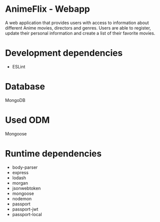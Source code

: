 # AnimeFlix - Webapp

A web application that provides users with access to information about different Anime movies, directors and genres. Users are able to register, update their personal information and create a list of their favorite movies.
 
# Development dependencies

- ESLint

# Database

MongoDB


# Used ODM

Mongoose

# Runtime dependencies

- body-parser
- express 
- lodash
- morgan
- jsonwebtoken
- mongoose 
- nodemon
- passport
- passport-jwt
- passport-local
